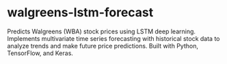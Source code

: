 # walgreens-lstm-forecast
Predicts Walgreens (WBA) stock prices using LSTM deep learning. Implements multivariate time series forecasting with historical stock data to analyze trends and make future price predictions. Built with Python, TensorFlow, and Keras.
